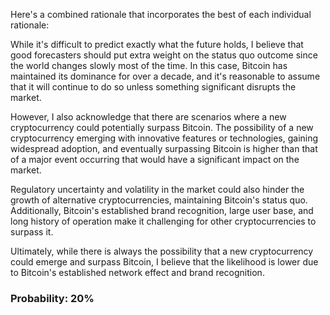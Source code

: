 Here's a combined rationale that incorporates the best of each individual rationale:

While it's difficult to predict exactly what the future holds, I believe that good forecasters should put extra weight on the status quo outcome since the world changes slowly most of the time. In this case, Bitcoin has maintained its dominance for over a decade, and it's reasonable to assume that it will continue to do so unless something significant disrupts the market.

However, I also acknowledge that there are scenarios where a new cryptocurrency could potentially surpass Bitcoin. The possibility of a new cryptocurrency emerging with innovative features or technologies, gaining widespread adoption, and eventually surpassing Bitcoin is higher than that of a major event occurring that would have a significant impact on the market.

Regulatory uncertainty and volatility in the market could also hinder the growth of alternative cryptocurrencies, maintaining Bitcoin's status quo. Additionally, Bitcoin's established brand recognition, large user base, and long history of operation make it challenging for other cryptocurrencies to surpass it.

Ultimately, while there is always the possibility that a new cryptocurrency could emerge and surpass Bitcoin, I believe that the likelihood is lower due to Bitcoin's established network effect and brand recognition.

### Probability: 20%